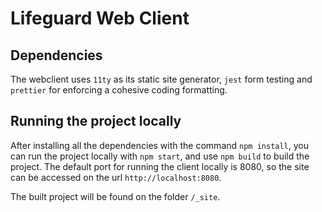 # Lifeguard Web Client

## Dependencies

The webclient uses `11ty` as its static site generator, `jest` form testing and `prettier` for enforcing a cohesive coding formatting.

## Running the project locally

After installing all the dependencies with the command `npm install`, you can run the project locally with `npm start`, and use `npm build` to build the project. The default port for running the client locally is 8080, so the site can be accessed on the url `http://localhost:8080`.

The built project will be found on the folder `/_site`.
